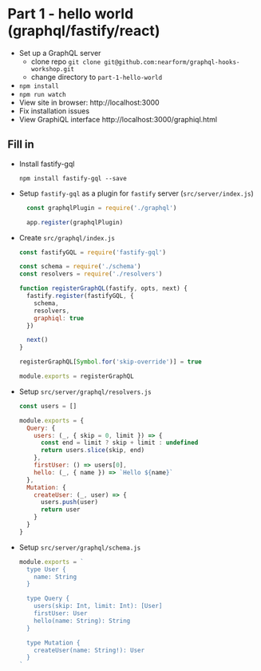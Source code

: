 # Part 1 - hello world (graphql/fastify/react)

- Set up a GraphQL server
  - clone repo
  `git clone git@github.com:nearform/graphql-hooks-workshop.git`
  - change directory to `part-1-hello-world`
- `npm install`
- `npm run watch`
- View site in browser: http://localhost:3000
- Fix installation issues
- View GraphiQL interface http://localhost:3000/graphiql.html

## Fill in

- Install fastify-gql

  ```npm install fastify-gql --save```

- Setup `fastify-gql` as a plugin for `fastify` server (`src/server/index.js`)

  ```js
    const graphqlPlugin = require('./graphql')

    app.register(graphqlPlugin)
  ```

- Create `src/graphql/index.js`

  ```js
  const fastifyGQL = require('fastify-gql')

  const schema = require('./schema')
  const resolvers = require('./resolvers')

  function registerGraphQL(fastify, opts, next) {
    fastify.register(fastifyGQL, {
      schema,
      resolvers,
      graphiql: true
    })

    next()
  }

  registerGraphQL[Symbol.for('skip-override')] = true

  module.exports = registerGraphQL
  ```

- Setup `src/server/graphql/resolvers.js`

  ```js
  const users = []

  module.exports = {
    Query: {
      users: (_, { skip = 0, limit }) => {
        const end = limit ? skip + limit : undefined
        return users.slice(skip, end)
      },
      firstUser: () => users[0],
      hello: (_, { name }) => `Hello ${name}`
    },
    Mutation: {
      createUser: (_, user) => {
        users.push(user)
        return user
      }
    }
  }
  ```

- Setup `src/server/graphql/schema.js`
  ```js
  module.exports = `
    type User {
      name: String
    }

    type Query {
      users(skip: Int, limit: Int): [User]
      firstUser: User
      hello(name: String): String
    }

    type Mutation {
      createUser(name: String!): User
    }
  `
  ```
